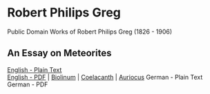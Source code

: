 # Robert Philips Greg

Public Domain Works of Robert Philips Greg (1826 - 1906)

## An Essay on Meteorites

[English - Plain Text](an-essay-on-meteorites/full-text-english.md)  
[English - PDF](https://cdn.solaranamnesis.com/RPGreg/greg_essay_on_meteorites_1855_english.pdf) | [Biolinum](https://cdn.solaranamnesis.com/RPGreg/greg_essay_on_meteorites_1855_english_biolinum.pdf) | [Coelacanth](https://cdn.solaranamnesis.com/RPGreg/greg_essay_on_meteorites_1855_english_coelacanth.pdf) | [Auriocus](https://cdn.solaranamnesis.com/RPGreg/greg_essay_on_meteorites_1855_english_aurical.pdf)
German - Plain Text  
German - PDF  

